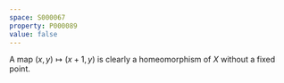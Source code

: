 ```yaml
---
space: S000067
property: P000089
value: false
---
```


A map $(x,y)\mapsto (x+1,y)$ is clearly a homeomorphism of $X$ without a fixed point.
